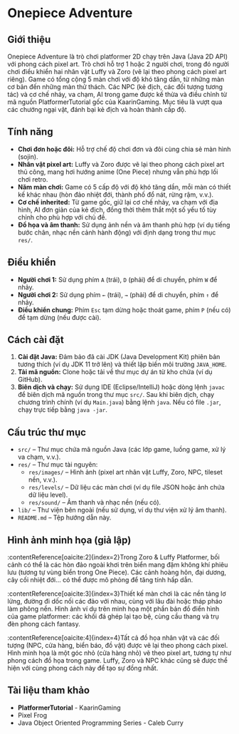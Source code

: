 # Onepiece Adventure

## Giới thiệu
Onepiece Adventure là trò chơi platformer 2D chạy trên Java (Java 2D API) với phong cách pixel art. Trò chơi hỗ trợ 1 hoặc 2 người chơi, trong đó người chơi điều khiển hai nhân vật Luffy và Zoro (vẽ lại theo phong cách pixel art riêng). Game có tổng cộng 5 màn chơi với độ khó tăng dần, từ những màn cơ bản đến những màn thử thách. Các NPC (kẻ địch, các đối tượng tương tác) và cơ chế nhảy, va chạm, AI trong game được kế thừa và điều chỉnh từ mã nguồn PlatformerTutorial gốc của KaarinGaming. Mục tiêu là vượt qua các chướng ngại vật, đánh bại kẻ địch và hoàn thành cấp độ.

## Tính năng
- **Chơi đơn hoặc đôi:** Hỗ trợ chế độ chơi đơn và đôi cùng chia sẻ màn hình (sojin).  
- **Nhân vật pixel art:** Luffy và Zoro được vẽ lại theo phong cách pixel art thủ công, mang hơi hướng anime (One Piece) nhưng vẫn phù hợp lối chơi retro.  
- **Năm màn chơi:** Game có 5 cấp độ với độ khó tăng dần, mỗi màn có thiết kế khác nhau (hòn đảo nhiệt đới, thành phố đổ nát, rừng rậm, v.v.).  
- **Cơ chế inherited:** Từ game gốc, giữ lại cơ chế nhảy, va chạm với địa hình, AI đơn giản của kẻ địch, đồng thời thêm thắt một số yếu tố tùy chỉnh cho phù hợp với chủ đề.  
- **Đồ họa và âm thanh:** Sử dụng ảnh nền và âm thanh phù hợp (ví dụ tiếng bước chân, nhạc nền cảnh hành động) với định dạng trong thư mục `res/`.  

## Điều khiển
- **Người chơi 1:** Sử dụng phím `A` (trái), `D` (phải) để di chuyển, phím `W` để nhảy.  
- **Người chơi 2:** Sử dụng phím `←` (trái), `→` (phải) để di chuyển, phím `↑` để nhảy.  
- **Điều khiển chung:** Phím `Esc` tạm dừng hoặc thoát game, phím `P` (nếu có) để tạm dừng (nếu được cài).  

## Cách cài đặt
1. **Cài đặt Java:** Đảm bảo đã cài JDK (Java Development Kit) phiên bản tương thích (ví dụ JDK 11 trở lên) và thiết lập biến môi trường `JAVA_HOME`.  
2. **Tải mã nguồn:** Clone hoặc tải về thư mục dự án từ kho chứa (ví dụ GitHub).  
3. **Biên dịch và chạy:** Sử dụng IDE (Eclipse/IntelliJ) hoặc dòng lệnh `javac` để biên dịch mã nguồn trong thư mục `src/`. Sau khi biên dịch, chạy chương trình chính (ví dụ `Main.java`) bằng lệnh `java`. Nếu có file `.jar`, chạy trực tiếp bằng `java -jar`.  

## Cấu trúc thư mục
- `src/` – Thư mục chứa mã nguồn Java (các lớp game, luồng game, xử lý va chạm, v.v.).  
- `res/` – Thư mục tài nguyên:
  - `res/images/` – Hình ảnh (pixel art nhân vật Luffy, Zoro, NPC, tileset nền, v.v.).  
  - `res/levels/` – Dữ liệu các màn chơi (ví dụ file JSON hoặc ảnh chứa dữ liệu level).  
  - `res/sound/` – Âm thanh và nhạc nền (nếu có).  
- `lib/` – Thư viện bên ngoài (nếu sử dụng, ví dụ thư viện xử lý âm thanh).  
- `README.md` – Tệp hướng dẫn này.  

## Hình ảnh minh họa (giả lập)
:contentReference[oaicite:2]{index=2}Trong Zoro & Luffy Platformer, bối cảnh có thể là các hòn đảo ngoài khơi trên biển mang đậm không khí phiêu lưu (tương tự vùng biển trong One Piece). Các cảnh hoàng hôn, đại dương, cây cối nhiệt đới… có thể được mô phỏng để tăng tính hấp dẫn.

:contentReference[oaicite:3]{index=3}Thiết kế màn chơi là các nền tảng lơ lửng, đường đi dốc nối các đảo với nhau, cùng với lâu đài hoặc tháp pháo làm phông nền. Hình ảnh ví dụ trên minh họa một phần bản đồ điển hình của game platformer: các khối đá ghép lại tạo bệ, cùng cầu thang và trụ đèn phong cách fantasy.

:contentReference[oaicite:4]{index=4}Tất cả đồ họa nhân vật và các đối tượng (NPC, cửa hàng, biển báo, đồ vật) được vẽ lại theo phong cách pixel. Hình minh họa là một góc nhỏ (cửa hàng nhỏ) vẽ theo pixel art, tương tự như phong cách đồ họa trong game. Luffy, Zoro và NPC khác cũng sẽ được thể hiện với cùng phong cách này để tạo sự đồng nhất.


## Tài liệu tham khảo
- **PlatformerTutorial** - KaarinGaming
- Pixel Frog
- Java Object Oriented Programming Series - Caleb Curry

